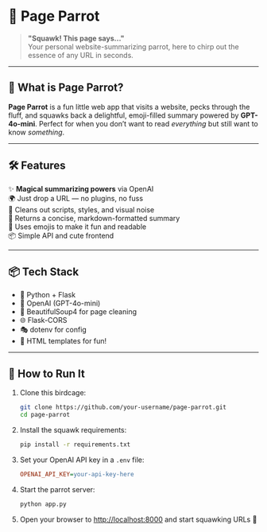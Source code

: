 # 🦜 Page Parrot

> **"Squawk! This page says..."**  
Your personal website-summarizing parrot, here to chirp out the essence of any URL in seconds.

---

## 🎉 What is Page Parrot?

**Page Parrot** is a fun little web app that visits a website, pecks through the fluff, and squawks back a delightful, emoji-filled summary powered by **GPT-4o-mini**. Perfect for when you don’t want to read *everything* but still want to know *something*.

---

## 🛠️ Features

✨ **Magical summarizing powers** via OpenAI  
🌍 Just drop a URL — no plugins, no fuss  
🧽 Cleans out scripts, styles, and visual noise  
📝 Returns a concise, markdown-formatted summary  
🎈 Uses emojis to make it fun and readable  
📦 Simple API and cute frontend

---

## 📦 Tech Stack

- 🐍 Python + Flask  
- 🤖 OpenAI (GPT-4o-mini)  
- 🧼 BeautifulSoup4 for page cleaning  
- 🌐 Flask-CORS  
- 🎭 dotenv for config  
- 🔮 HTML templates for fun!

---

## 🚀 How to Run It

1. Clone this birdcage:
   ```bash
   git clone https://github.com/your-username/page-parrot.git
   cd page-parrot
   ```

2. Install the squawk requirements:
   ```bash
   pip install -r requirements.txt
   ```

3. Set your OpenAI API key in a `.env` file:
   ```ini
   OPENAI_API_KEY=your-api-key-here
   ```

4. Start the parrot server:
   ```bash
   python app.py
   ```

5. Open your browser to [http://localhost:8000](http://localhost:8000) and start squawking URLs 🦜
